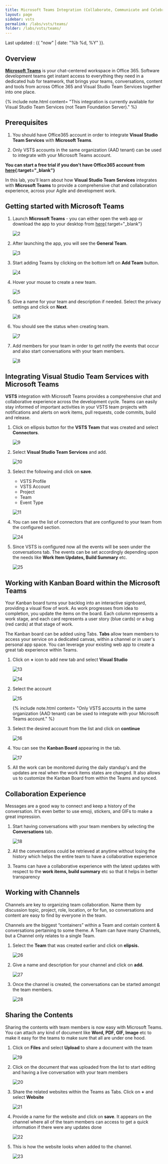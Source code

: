 ```yaml
---
title: Microsoft Teams Integration (Collaborate, Communicate and Celebrate)
layout: page
sidebar: vsts
permalink: /labs/vsts/teams/
folder: /labs/vsts/teams/
---
```


Last updated : {{ "now" | date: "%b %d, %Y" }}.

## Overview

**[Microsoft Teams](https://teams.microsoft.com/start)** is your chat-centered workspace in Office 365. Software development teams get instant access to everything they need in a dedicated
hub for teamwork, that brings your teams, conversations, content and tools from across Office 365 and Visual Studio Team Services together into one place.

{% include note.html content= "This integration is currently available for Visual Studio Team Services (not Team Foundation Server)." %}

## Prerequisites

1. You should have Office365 account in order to integrate **Visual Studio Team Services** with **Microsoft Teams**.

1. Only VSTS accounts in the same organization (AAD tenant) can be used to integrate with your Microsoft Teams account.

**You can start a free trial if you don't have Office365 account from [here](https://teams.microsoft.com/start){:target="_blank"}**

In this lab, you’ll learn about how **Visual Studio Team Services** integrates with **Microsoft Teams** to provide a comprehensive chat and collaboration experience, across your Agile and development work.

## Getting started with Microsoft Teams

1. Launch **Microsoft Teams** - you can either open the web app or download the app to your desktop from [here](https://teams.microsoft.com/dl/launcher/launcher.html?url=/_%23/l/home/0/0&type=home){:target="_blank"}

   ![2](images/2.png)

1. After launching the app, you will see the **General Team**.

   ![3](images/3.png)

1. Start adding Teams by clicking on the bottom left on **Add Team** button.

   ![4](images/4.png)

1. Hover your mouse to create a new team.

   ![5](images/5.png)

1. Give a name for your team and description if needed. Select the privacy settings and click on **Next**.

   ![6](images/6.png)

1. You should see the status when creating team.

   ![7](images/7.png)

1. Add members for your team in order to get notify the events that occur and also start conversations with your team members.

   ![8](images/8.png)

## Integrating Visual Studio Team Services with Microsoft Teams

**VSTS** integration with Microsoft Teams provides a comprehensive chat and collaborative experience across the development cycle. Teams can easily stay informed of important activities in your VSTS team projects with notifications and alerts on work items, pull requests, code commits, build and release.

1. Click on ellipsis button for the **VSTS Team** that was created and select **Connectors**.

   ![9](images/9.png)

1. Select **Visual Studio Team Services** and add.

   ![10](images/10.png)

1. Select the following and click on **save**.

   - VSTS Profile
   - VSTS Account
   - Project
   - Team
   - Event Type

   ![11](images/11.png)

1. You can see the list of connectors that are configured to your team from the configured section.

    ![24](images/24.png)

1. Since VSTS is configured now all the events will be seen under the  conversations tab. The events can be set accordingly depending upon the needs like **Work Item Updates, Build Summary** etc.

    ![25](images/25.png)

## Working with Kanban Board within the Microsoft Teams

Your Kanban board turns your backlog into an interactive signboard, providing a visual flow of work. As work progresses from idea to completion, you update the items on the board. Each column represents a work stage, and each card represents a user story (blue cards) or a bug (red cards) at that stage of work.

The Kanban board can be added using Tabs. **Tabs** allow team members to access your service on a dedicated canvas, within a channel or in user's personal app space. You can leverage your existing web app to create a great tab experience within Teams.

1. Click on **+** icon to add new tab and select **Visual Studio**

   ![13](images/13.png)

   ![14](images/14.png)

1. Select the account

   ![15](images/15.png)

   {% include note.html content= "Only VSTS accounts in the same organization (AAD tenant) can be used to integrate with your Microsoft Teams account." %}

1. Select the desired account from the list and click on **continue**

   ![16](images/16.png)

1. You can see the **Kanban Board** appearing in the tab.

   ![17](images/17.png)

1. All the work can be monitored during the daily standup's and the updates are real when the work items states are changed. It also allows us to customize the Kanban Board from within the Teams and synced.

## Collaboration Experience

Messages are a good way to connect and keep a history of the conversation. It's even better to use emoji, stickers, and GIFs to make a great impression.

1. Start having conversations with your team members by selecting the **Conversations** tab.

   ![18](images/18.png)

1. All the conversations could be retrieved at anytime without losing the history which helps the entire team to have a collaborative experience

1. Teams can have a collaborative experience with the latest updates with respect to the **work items, build summary** etc so that it helps in better transparency

## Working with Channels

Channels are key to organizing team collaboration. Name them by discussion topic, project, role, location, or for fun, so conversations and content are easy to find by everyone in the team.

Channels are the biggest “containers” within a Team and contain content & conversations pertaining to some theme. A Team can have many Channels, but a Channel only relates to a single Team.

1. Select the **Team** that was created earlier and click on **elipsis.**

   ![26](images/26.png)

1. Give a name and description for your channel and click on **add.**

   ![27](images/27.png)

1. Once the channel is created, the conversations can be started amongst the team members.

   ![28](images/28.png)

## Sharing the Contents

Sharing the contents with team members is now easy with Microsoft Teams. You can attach any kind of document like **Word, PDF, GIF, Image** etc to make it easy for the teams to make sure that all are under one hood.

1. Click on **Files** and select **Upload** to share a document with the team

   ![19](images/19.png)

1. Click on the document that was uploaded from the list to start editing and having a live conversation with your team members

   ![20](images/20.png)

1. Share the related websites within the Teams as Tabs. Click on **+** and select **Website**

   ![21](images/21.png)

1. Provide a name for the website and click on **save**. It appears on the channel where all of the team members can access to get a quick information if there were any updates done

   ![22](images/22.png)

1. This is how the website looks when added to the channel.

   ![23](images/23.png)